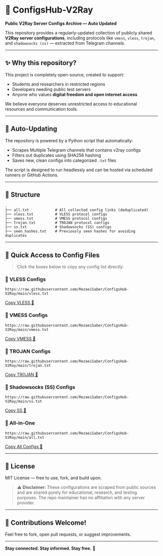 # 📡 ConfigsHub-V2Ray

**Public V2Ray Server Configs Archive — Auto Updated**

This repository provides a regularly-updated collection of publicly shared **V2Ray server configurations**, including protocols like `vmess`, `vless`, `trojan`, and `shadowsocks (ss)` — extracted from Telegram channels.

---

## ✨ Why this repository?

This project is completely open-source, created to support:

* Students and researchers in restricted regions
* Developers needing public test servers
* Anyone who values **digital freedom and open internet access**

We believe everyone deserves unrestricted access to educational resources and communication tools.

---

## 🔄 Auto-Updating

The repository is powered by a Python script that automatically:

* Scrapes Multiple Telegram channels that contains v2ray configs
* Filters out duplicates using SHA256 hashing
* Saves new, clean configs into categorized `.txt` files

The script is designed to run headlessly and can be hosted via scheduled runners or GitHub Actions.

---

## 📁 Structure

```
.
├── all.txt            # All collected config links (deduplicated)
├── vless.txt          # VLESS protocol configs
├── vmess.txt          # VMESS protocol configs
├── trojan.txt         # TROJAN protocol configs
├── ss.txt             # Shadowsocks (SS) configs
├── seen_hashes.txt    # Previously seen hashes for avoiding duplicates

```

---

## 🚀 Quick Access to Config Files

> Click the boxes below to copy any config list directly:

### 🔹 VLESS Configs

```
https://raw.githubusercontent.com/RezaeiSaber/ConfigsHub-V2Ray/main/vless.txt
```

[Copy VLESS 🔗](https://raw.githubusercontent.com/RezaeiSaber/ConfigsHub-V2Ray/main/vless.txt)

### 🔹 VMESS Configs

```
https://raw.githubusercontent.com/RezaeiSaber/ConfigsHub-V2Ray/main/vmess.txt
```

[Copy VMESS 🔗](https://raw.githubusercontent.com/RezaeiSaber/ConfigsHub-V2Ray/main/vmess.txt)

### 🔹 TROJAN Configs

```
https://raw.githubusercontent.com/RezaeiSaber/ConfigsHub-V2Ray/main/trojan.txt
```

[Copy TROJAN 🔗](https://raw.githubusercontent.com/RezaeiSaber/ConfigsHub-V2Ray/main/trojan.txt)

### 🔹 Shadowsocks (SS) Configs

```
https://raw.githubusercontent.com/RezaeiSaber/ConfigsHub-V2Ray/main/ss.txt
```

[Copy SS 🔗](https://raw.githubusercontent.com/RezaeiSaber/ConfigsHub-V2Ray/main/ss.txt)

### 🔹 All-in-One

```
https://raw.githubusercontent.com/RezaeiSaber/ConfigsHub-V2Ray/main/all.txt
```

[Copy All Configs 🔗](https://raw.githubusercontent.com/RezaeiSaber/ConfigsHub-V2Ray/main/all.txt)

---

## 📜 License

MIT License — free to use, fork, and build upon.

> ⚠️ **Disclaimer**: These configurations are scraped from public sources and are shared purely for educational, research, and testing purposes. The repo maintainer has no affiliation with any server provider.

---

## 🤝 Contributions Welcome!

Feel free to fork, open pull requests, or suggest improvements.

---

**Stay connected. Stay informed. Stay free.** 💙
